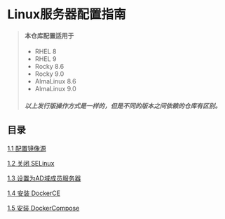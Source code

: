 Linux服务器配置指南
=
> #### 本仓库配置适用于
> - RHEL 8
> - RHEL 9
> - Rocky 8.6
> - Rocky 9.0
> - AlmaLinux 8.6
> - AlmaLinux 9.0 
> ##### 以上发行版操作方式是一样的，但是不同的版本之间依赖的仓库有区别。

目录
-
[1.1 配置镜像源](guide/01_配置镜像源.md)

[1.2 关闭 SELinux](guide/02_关闭SELinux.md)

[1.3 设置为AD域成员服务器](guide/03_设置为AD域成员服务器.md)

[1.4 安装 DockerCE](guide/04_安装DockerCE.md)

[1.5 安装 DockerCompose](guide/05_安装DockerCompose.md)
